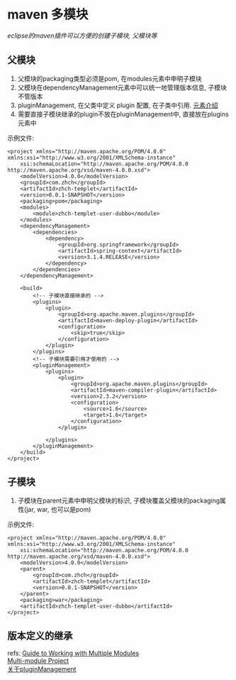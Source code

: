 # maven 多模块
*eclipse的maven插件可以方便的创建子模块, 父模块等*

## 父模块
1. 父模块的packaging类型必须是pom, 在modules元素中申明子模块
2. 父模块在dependencyManagement元素中可以统一地管理版本信息, 子模块不管版本
3. pluginManagement,  在父类中定义 plugin 配置, 在子类中引用. [元素介绍][3]  
4. 需要直接子模块继承的plugin不放在pluginManagement中, 直接放在plugins元素中



示例文件:

	<project xmlns="http://maven.apache.org/POM/4.0.0" xmlns:xsi="http://www.w3.org/2001/XMLSchema-instance"
		xsi:schemaLocation="http://maven.apache.org/POM/4.0.0 http://maven.apache.org/xsd/maven-4.0.0.xsd">
		<modelVersion>4.0.0</modelVersion>
		<groupId>com.zhch</groupId>
		<artifactId>zhch-templet</artifactId>
		<version>0.0.1-SNAPSHOT</version>
		<packaging>pom</packaging>
		<modules>
			<module>zhch-templet-user-dubbo</module>
		</modules>
		<dependencyManagement>
			<dependencies>
				<dependency>
					<groupId>org.springframework</groupId>
					<artifactId>spring-context</artifactId>
					<version>3.1.4.RELEASE</version>
				</dependency>
			</dependencies>
		</dependencyManagement>
		
		<build>
			<!-- 子模块直接继承的 -->
			<plugins>
				<plugin>
					<groupId>org.apache.maven.plugins</groupId>
					<artifactId>maven-deploy-plugin</artifactId>
					<configuration>
						<skip>true</skip>
					</configuration>
				</plugin>
			</plugins>
			<!-- 子模块需要引用才使用的 -->
			<pluginManagement>
				<plugins>
					<plugin>
						<groupId>org.apache.maven.plugins</groupId>
						<artifactId>maven-compiler-plugin</artifactId>
						<version>2.3.2</version>
						<configuration>
							<source>1.6</source>
							<target>1.6</target>
						</configuration>
					</plugin>

				</plugins>
			</pluginManagement>
		</build>
	</project>
## 子模块
1. 子模块在parent元素中申明父模块的标识, 子模块覆盖父模块的packaging属性(jar, war, 也可以是pom)



示例文件:

	<project xmlns="http://maven.apache.org/POM/4.0.0" xmlns:xsi="http://www.w3.org/2001/XMLSchema-instance"
		xsi:schemaLocation="http://maven.apache.org/POM/4.0.0 http://maven.apache.org/xsd/maven-4.0.0.xsd">
		<modelVersion>4.0.0</modelVersion>
		<parent>
			<groupId>com.zhch</groupId>
			<artifactId>zhch-templet</artifactId>
			<version>0.0.1-SNAPSHOT</version>
		</parent>
		<packaging>war</packaging>
		<artifactId>zhch-templet-user-dubbo</artifactId>
	</project>

## 版本定义的继承

refs:
[Guide to Working with Multiple Modules][1]  
[ Multi-module Project][2]  
[关于pluginManagement][3]  




[1]: http://maven.apache.org/guides/mini/guide-multiple-modules.html
[2]: http://books.sonatype.com/mvnex-book/reference/multimodule.html
[3]: http://maven.apache.org/pom.html#Plugin%5FManagement
